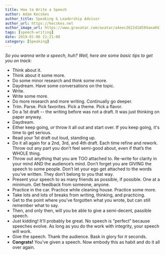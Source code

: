 ```yaml
---
title: How to Write a Speech
author: Adam Kecskes
author_title: Speaking & Leadership Advisor
author_url: https://kecskes.net
author_image_url: https://www.gravatar.com/avatar/a4eec2622d18594aea04310ae3ec577c
tags: [speech-writing]
date: 2019-01-06 21:21:08
category: [Speaking]
---
```


<p><em>So you wanna write a speech, huh? Well, here are some basic tips to get you on track:</em></p>

<!--truncate-->

- Think about it.
- Think about it some more.
- Do some minor research and think some more.
- Daydream. Have some conversations on the topic.
- Write.
- Write some more.
- Do more research and more writing. Continually go deeper.
- Trim. Parse. Pick favorites. Pick a theme. Pick a flavor.
- Do a 1st draft -- the writing before was not a draft. It was just thinking on paper anyway.
- Daydream.
- Either keep going, <em>or</em> throw it all out and start over. If you keep going, it's time to get serious.
- Read your 1st draft out loud, standing up.
- Do it all again for a 2nd, 3rd, and 4th draft. Each time refine and rework. Throw out any part you don’t feel semi-good about, even if that’s the WHOLE thing.
- Throw out anything that you are TOO attached to. Re-write for clarity in your mind AND the audience’s mind. Don’t forget you are GIVING the speech to some people. Don’t let your ego get attached to the words you’ve written. They don’t belong to you that way.
- Present your speech to as many friends as possible, if possible. One at a minimum. Get feedback from someone, anyone.
- Practice in the car. Practice while cleaning house. Practice some more.
- Take lots and lots of breaks from writing, thinking, and practicing.
- Get to the point where you’ve forgotten what you wrote, but can still remember what to say.
- Then, and only then, will you be able to give a semi-decent, passible speech.
- Just kidding! It’ll probably be great. No speech is “perfect” because speeches evolve. As long as you do the work with integrity, your speech will work.
- Give the speech. Thank the audience. Bask in glory for 𝜋 seconds.
- <strong>Congrats!</strong> You’ve given a speech. Now embody this as habit and do it all over again.
